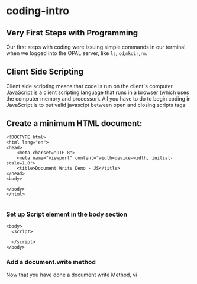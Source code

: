 # coding-intro
## Very First Steps with Programming

Our first steps with coding were issuing simple commands in our terminal when we logged into the OPAL server, like ```ls```, ```cd```,```mkdir```,```rm```.

## Client Side Scripting
Client side scripting means that code is run on the client`s computer. JavaScript is a client scripting language that runs in a browser (which uses the computer memory and processor). All you have to do to begin coding in JavaScript is to put  valid javascipt between open and closing scripts tags:

## Create a minimum HTML document:

```
<!DOCTYPE html>
<html lang="en">
<head>
    <meta charset="UTF-8">
    <meta name="viewport" content="width=device-width, initial-scale=1.0">
    <title>Document Write Demo - JS</title>
</head>
<body>

</body>
</html>


```

### Set up Script element in the body section

```
<body>
  <script>

  </script>
</body>
```
### Add a document.write method 

<script>
 document.write("Hello World!")
</script>

Now that you have done a document write Method, vi
